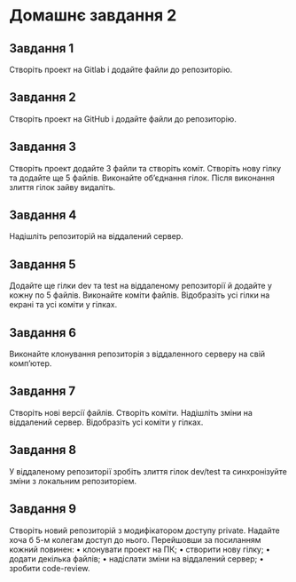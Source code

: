 # Домашнє завдання 2


## Завдання 1

Створіть проект на Gitlab і додайте файли до репозиторію.

## Завдання 2

Створіть проект на GitHub і додайте файли до репозиторію. 

## Завдання 3

Створіть проект додайте 3 файли та створіть коміт. Створіть нову гілку та додайте ще 5 файлів. Виконайте об’єднання гілок. Після виконання злиття гілок зайву видаліть.

## Завдання 4

Надішліть репозиторій на віддалений сервер.

## Завдання 5

Додайте ще гілки dev та test на віддаленому репозиторії й додайте у кожну по 5 файлів. Виконайте коміти файлів. Відобразіть усі гілки на екрані та усі коміти у гілках.

## Завдання 6
Виконайте клонування репозиторія з віддаленного серверу на свій комп’ютер.

## Завдання 7
Створіть нові версії файлів. Створіть коміти. Надішліть зміни на віддалений сервер. Відобразіть усі коміти у гілках. 

## Завдання 8
У віддаленому репозиторії зробіть злиття гілок dev/test та синхронізуйте зміни з локальним репозиторіем.

## Завдання 9
Створіть новий репозиторій з модифікатором доступу private. Надайте хоча б 5-м колегам доступ до нього. Перейшовши за посиланням кожний повинен: 
• клонувати проект на ПК;
• створити нову гілку;
• додати декілька файлів;
• надіслати зміни на віддалений сервер;
• зробити code-review.

